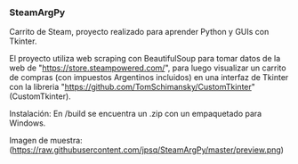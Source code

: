 ### SteamArgPy

Carrito de Steam, proyecto realizado para aprender Python y GUIs con Tkinter.

El proyecto utiliza web scraping con BeautifulSoup para tomar datos de la web de "https://store.steampowered.com/", para luego visualizar un carrito de compras (con impuestos Argentinos incluidos) en una interfaz de Tkinter con la libreria "https://github.com/TomSchimansky/CustomTkinter" (CustomTkinter).

Instalación:
En /build se encuentra un .zip con un empaquetado para Windows.

Imagen de muestra:
(https://raw.githubusercontent.com/jpsq/SteamArgPy/master/preview.png)


###
